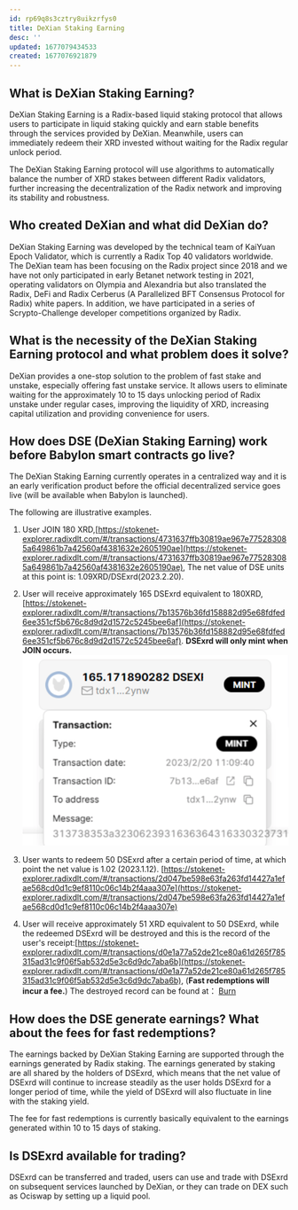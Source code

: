```yaml
---
id: rp69q8s3cztry8uikzrfys0
title: DeXian Staking Earning
desc: ''
updated: 1677079434533
created: 1677076921879
---
```




## What is DeXian Staking Earning?

DeXian Staking Earning is a Radix-based liquid staking protocol that allows users to participate in liquid staking quickly and earn stable benefits through the services provided by DeXian. Meanwhile, users can immediately redeem their XRD invested without waiting for the Radix regular unlock period.

The DeXian Staking Earning protocol will use algorithms to automatically balance the number of XRD stakes between different Radix validators, further increasing the decentralization of the Radix network and improving its stability and robustness.

## Who created DeXian and what did DeXian do?

DeXian Staking Earning was developed by the technical team of KaiYuan Epoch Validator, which is currently a Radix Top 40 validators worldwide. The DeXian team has been focusing on the Radix project since 2018 and we have not only participated in early Betanet network testing in 2021, operating validators on Olympia and Alexandria but also translated the Radix, DeFi and Radix Cerberus (A Parallelized BFT Consensus Protocol for Radix) white papers. In addition, we have participated in a series of Scrypto-Challenge developer competitions organized by Radix.

## What is the necessity of the DeXian Staking Earning protocol and what problem does it solve?

DeXian provides a one-stop solution to the problem of fast stake and unstake, especially offering fast unstake service. It allows users to eliminate waiting for the approximately 10 to 15 days unlocking period of Radix unstake under regular cases, improving the liquidity of XRD, increasing capital utilization and providing convenience for users.

## How does DSE (DeXian Staking Earning) work before Babylon smart contracts go live?

The DeXian Staking Earning currently operates in a centralized way and it is an early verification product before the official decentralized service goes live (will be available when Babylon is launched).

The following are illustrative examples.

1. User JOIN 180 XRD,[https://stokenet-explorer.radixdlt.com/#/transactions/4731637ffb30819ae967e775283085a649861b7a42560af4381632e2605190ae](https://stokenet-explorer.radixdlt.com/#/transactions/4731637ffb30819ae967e775283085a649861b7a42560af4381632e2605190ae), The net value of DSE units at this point is: 1.09XRD/DSExrd(2023.2.20).

2. User will receive approximately 165 DSExrd equivalent to 180XRD,[https://stokenet-explorer.radixdlt.com/#/transactions/7b13576b36fd158882d95e68fdfed6ee351cf5b676c8d9d2d1572c5245bee6af](https://stokenet-explorer.radixdlt.com/#/transactions/7b13576b36fd158882d95e68fdfed6ee351cf5b676c8d9d2d1572c5245bee6af). **DSExrd will only mint when JOIN occurs.**
![mint](assets/images/mint.png)

3. User wants to redeem 50 DSExrd after a certain period of time, at which point the net value is 1.02 (2023.1.12). [https://stokenet-explorer.radixdlt.com/#/transactions/2d047be598e63fa263fd14427a1efae568cd0d1c9ef8110c06c14b2f4aaa307e](https://stokenet-explorer.radixdlt.com/#/transactions/2d047be598e63fa263fd14427a1efae568cd0d1c9ef8110c06c14b2f4aaa307e)

4. User will receive approximately 51 XRD equivalent to 50 DSExrd, while the redeemed DSExrd will be destroyed and this is the record of the user's receipt:[https://stokenet-explorer.radixdlt.com/#/transactions/d0e1a77a52de21ce80a61d265f785315ad31c9f06f5ab532d5e3c6d9dc7aba6b](https://stokenet-explorer.radixdlt.com/#/transactions/d0e1a77a52de21ce80a61d265f785315ad31c9f06f5ab532d5e3c6d9dc7aba6b), (**Fast redemptions will incur a fee.**) The destroyed record can be found at：
[Burn](
https://stokenet-explorer.radixdlt.com/#/transactions/f0fa8ea84e9c18f719cdc23c5303fe2bdadd42333171c8b92c5a2d6fcb2a3814)

## How does the DSE generate earnings? What about the fees for fast redemptions?

The earnings backed by DeXian Staking Earning are supported through the earnings generated by Radix staking. The earnings generated by staking are all shared by the holders of DSExrd, which means that the net value of DSExrd will continue to increase steadily as the user holds DSExrd for a longer period of time, while the yield of DSExrd will also fluctuate in line with the staking yield.

The fee for fast redemptions is currently basically equivalent to the earnings generated within 10 to 15 days of staking.

## Is DSExrd available for trading?

DSExrd can be transferred and traded, users can use and trade with DSExrd on subsequent services launched by DeXian, or they can trade on DEX such as Ociswap by setting up a liquid pool.


